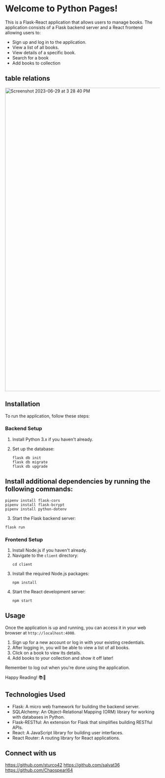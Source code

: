 # Welcome to Python Pages!

This is a Flask-React application that allows users to manage books. The application consists of a Flask backend server and a React frontend allowing users to:

- Sign up and log in to the application.
- View a list of all books.
- View details of a specific book.
- Search for a book
- Add books to collection

## table relations

<img width="988" alt="Screenshot 2023-06-29 at 3 28 40 PM" src="https://github.com/salvat36/python_pages/assets/116766995/a2a2e2a6-30c4-47b9-869c-c4d2d80cf9b7">

## Installation

To run the application, follow these steps:

### Backend Setup

1. Install Python 3.x if you haven't already.

2. Set up the database:

   ```
   flask db init
   flask db migrate
   flask db upgrade
   ```

## Install additional dependencies by running the following commands:

   ```
   pipenv install flask-cors
   pipenv install flask-bcrypt
   pipenv install python-dotenv
   ```

3. Start the Flask backend server:

```
flask run
```

### Frontend Setup

1. Install Node.js if you haven't already.
2. Navigate to the `client` directory:
   ```
   cd client
   ```
3. Install the required Node.js packages:
   ```
   npm install
   ```
4. Start the React development server:
   ```
   npm start
   ```

## Usage

Once the application is up and running, you can access it in your web browser at `http://localhost:4000`.

1. Sign up for a new account or log in with your existing credentials.
2. After logging in, you will be able to view a list of all books.
3. Click on a book to view its details.
4. Add books to your collection and show it off later!

Remember to log out when you're done using the application.

Happy Reading! 📚📖

## Technologies Used

- Flask: A micro web framework for building the backend server.
- SQLAlchemy: An Object-Relational Mapping (ORM) library for working with databases in Python.
- Flask-RESTful: An extension for Flask that simplifies building RESTful APIs.
- React: A JavaScript library for building user interfaces.
- React Router: A routing library for React applications.

## Connect with us

https://github.com/sturco42
https://github.com/salvat36
https://github.com/Chaospearl64
